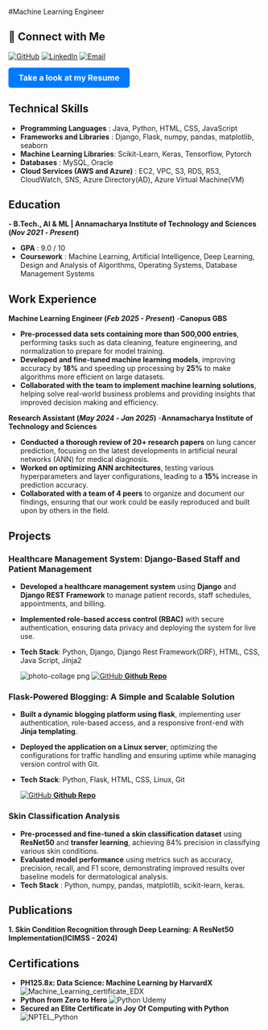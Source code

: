 #Machine Learning Engineer

## 🔗 Connect with Me

[![GitHub](https://img.icons8.com/ios-glyphs/30/000000/github.png)](https://github.com/gunasekharvarma)
[![LinkedIn](https://img.icons8.com/ios-filled/30/0A66C2/linkedin.png)](https://www.linkedin.com/in/gunasekharvarma/)
[![Email](https://img.icons8.com/ios-glyphs/30/D14836/new-post.png)](mailto:gunasekhar.sangaraju@gmail.com)
<p align="left">
  <a href="https://drive.google.com/file/d/1bT9YFboCxKNAzoecWdr8JogGw4hGg8Ui/view?usp=drivesdk" target="_blank" style="display: inline-block; padding: 10px 20px; background-color: #007BFF; color: white; text-align: center; text-decoration: none; border-radius: 5px; font-size: 16px;">
    <b>Take a look at my Resume</b>
  </a>
</p>



## Technical Skills
- **Programming Languages** : Java, Python, HTML, CSS, JavaScript
- **Frameworks and Libraries** : Django, Flask, numpy, pandas, matplotlib, seaborn
- **Machine Learning Libraries**: Scikit-Learn, Keras, Tensorflow, Pytorch
- **Databases** : MySQL, Oracle
- **Cloud Services (AWS and Azure)** : EC2, VPC, S3, RDS, R53, CloudWatch, SNS, Azure Directory(AD), Azure Virtual Machine(VM)

## Education
**- B.Tech., AI & ML | Annamacharya Institute of Technology and Sciences (_Nov 2021_ - _Present_)**

   - **GPA** : 9.0 / 10
   - **Coursework** : Machine Learning, Artificial Intelligence, Deep Learning, Design and Analysis of Algorithms, Operating Systems, Database Management Systems    					       		

## Work Experience
**Machine Learning Engineer (_Feb 2025 - Present_)**
-**Canopus GBS**

-  **Pre-processed data sets containing more than 500,000 entries**, performing tasks such as data cleaning, feature
 engineering, and normalization to prepare for model training.
- **Developed and fine-tuned machine learning models**, improving accuracy by **18%** and speeding up processing by **25%**
 to make algorithms more efficient on large datasets.
- **Collaborated with the team to implement machine learning solutions**, helping solve real-world business problems
 and providing insights that improved decision making and efficiency.

**Research Assistant (_May 2024_ - _Jan 2025_)**
-**Annamacharya Institute of Technology and Sciences**

-  **Conducted a thorough review of 20+ research papers** on lung cancer prediction, focusing on the latest developments
 in artificial neural networks (ANN) for medical diagnosis.
- **Worked on optimizing ANN architectures**, testing various hyperparameters and layer configurations, leading to a **15%**
 increase in prediction accuracy.
- **Collaborated with a team of 4 peers** to organize and document our findings, ensuring that our work could be easily
 reproduced and built upon by others in the field.

## Projects
### Healthcare Management System: Django-Based Staff and Patient Management
- **Developed a healthcare management system** using **Django** and **Django REST Framework** to manage patient
 records, staff schedules, appointments, and billing.
-  **Implemented role-based access control (RBAC)** with secure authentication, ensuring data privacy and deploying the
 system for live use.
- **Tech Stack**: Python, Django, Django Rest Framework(DRF), HTML, CSS, Java Script, Jinja2

  ![photo-collage png](https://github.com/user-attachments/assets/809dff8b-240f-49ef-8072-10776ba47c9d)
  [![GitHub](https://img.icons8.com/ios-glyphs/30/000000/github.png) **Github Repo**](https://github.com/gunasekharvarma/Hospital)

  


###  Flask-Powered Blogging: A Simple and Scalable Solution
-  **Built a dynamic blogging platform using flask**, implementing user authentication, role-based access, and a responsive
 front-end with **Jinja templating**.
- **Deployed the application on a Linux server**, optimizing the configurations for traffic handling and ensuring uptime
 while managing version control with Git.
- **Tech Stack**: Python, Flask, HTML, CSS, Linux, Git
  
  [![GitHub](https://img.icons8.com/ios-glyphs/30/000000/github.png) **Github Repo**](https://github.com/gunasekharvarma/Flask_Blog_App)


###  Skin Classification Analysis
- **Pre-processed and fine-tuned a skin classification dataset** using **ResNet50** and **transfer learning**, achieving 84%
 precision in classifying various skin conditions.
-  **Evaluated model performance** using metrics such as accuracy, precision, recall, and F1 score, demonstrating improved
 results over baseline models for dermatological analysis.
-  **Tech Stack** : Python, numpy, pandas, matplotlib, scikit-learn, keras.



## Publications
**1. Skin Condition Recognition through Deep Learning: A ResNet50 Implementation(ICIMSS - 2024)**

## Certifications
- **PH125.8x: Data Science: Machine Learning by HarvardX**
   ![Machine_Learning_certificate_EDX](https://github.com/user-attachments/assets/439908f0-2325-4934-af26-2ae72c33a369)
- **Python from Zero to Hero**
  ![Python Udemy](https://github.com/user-attachments/assets/c0a6c818-1b66-4add-a63d-2511e05d0990)
- **Secured an Elite Certificate in Joy Of Computing with Python**
  ![NPTEL_Python](https://github.com/user-attachments/assets/59ce2090-4d51-46cd-b4c4-394330eaef42)


  
